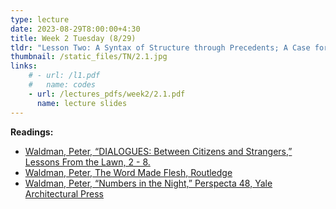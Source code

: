 ```yaml
---
type: lecture
date: 2023-08-29T8:00:00+4:30
title: Week 2 Tuesday (8/29)
tldr: "Lesson Two: A Syntax of Structure through Precedents; A Case for the Primacy of Gravity"
thumbnail: /static_files/TN/2.1.jpg
links: 
    # - url: /l1.pdf
    #   name: codes
    - url: /lectures_pdfs/week2/2.1.pdf
      name: lecture slides
---
```

**Readings:**
- [Waldman, Peter, “DIALOGUES: Between Citizens and Strangers,” Lessons From the Lawn, 2 - 8.](/readings_pdfs/week2/TH/r1.pdf)
- [Waldman, Peter, The Word Made Flesh, Routledge](/readings_pdfs/week2/TH/r2.pdf)
- [Waldman, Peter, “Numbers in the Night,” Perspecta 48, Yale Architectural Press](/readings_pdfs/week2/TH/r3.pdf)


